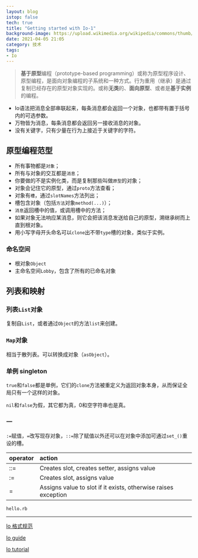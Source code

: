 ```yaml
---
layout: blog
istop: false
tech: true
title: "Getting started with Io-1"
background-image: https://upload.wikimedia.org/wikipedia/commons/thumb/2/26/Io-logo.svg/200px-Io-logo.svg.png
date: 2021-04-05 21:05
category: 技术
tags:
- Io
---
```


> **基于原型**编程（prototype-based programming）或称为原型程序设计、原型编程，是面向对象编程的子系统和一种方式。行为重用（继承）是通过复制已经存在的原型对象实现的。或称**无类**的、**面向原型**、或者是**基于实例**的编程。

- Io语法把消息全部串联起来，每条消息都会返回一个对象，也都带有置于括号内的可选参数。
- 万物皆为消息，每条消息都会返回另一接收消息的对象。
- 没有关键字，只有少量在行为上接近于关键字的字符。

## 原型编程范型

-  所有事物都是`对象`； 
- 所有与对象的交互都是`消息`； 
- 你要做的不是实例化类，而是复制那些叫做`原型`的对象； 
- 对象会记住它的原型，通过`proto`方法查看；
- 对象有`槽`，通过`slotNames`方法列出； 
- 槽包含对象（包括`方法`对象`method(...)`）； 
- `消息`返回槽中的值，或调用槽中的方法； 
- 如果对象无法响应某消息，则它会把该消息发送给自己的原型，溯继承树而上直到根对象。
- 用小写字母开头命名可以`clone`出不带`type`槽的对象，类似于实例。

### 命名空间

- 根对象`Object`
- 主命名空间`Lobby`，包含了所有的已命名对象

## 列表和映射

### 列表`List`对象

复制自`List`，或者通过`Object`的方法`list`来创建。

### `Map`对象

相当于散列表。可以转换成对象（`asObject`）。

### 单例 singleton

`true`和`false`都是单例，它们的`clone`方法被重定义为返回对象本身，从而保证全局只有一个这样的对象。

`nil`和`false`为假，其它都为真，0和空字符串也是真。

### 一

`:=`赋值，`=`改写现存对象，`::=`除了赋值以外还可以在对象中添加可通过`set_()`重设的槽。

| operator | action                                                       |
| :------- | :----------------------------------------------------------- |
| ::=      | Creates slot, creates setter, assigns value                  |
| :=       | Creates slot, assigns value                                  |
| =        | Assigns value to slot if it exists, otherwise raises exception |

`hello.rb`

<div id = "includedContent_io_crach_week_day1_hello_io"></div>

----

[Io 格式规范](https://en.wikibooks.org/wiki/Io_Programming/Io_Style_Guide)

[Io guide](https://iolanguage.org/guide/guide.html)

[Io tutorial](https://iolanguage.org/tutorial.html)

